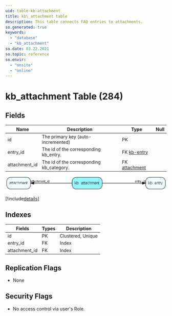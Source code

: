 ```yaml
---
uid: table-kb-attachment
title: kb\_attachment table
description: This table connects FAQ entries to attachments.
so.generated: true
keywords:
  - "database"
  - "kb_attachment"
so.date: 03.22.2021
so.topic: reference
so.envir:
  - "onsite"
  - "online"
---
```


# kb\_attachment Table (284)

## Fields

| Name | Description | Type | Null |
|------|-------------|------|:----:|
|id|The primary key (auto-incremented)|PK| |
|entry\_id|The id of the corresponding kb_entry.|FK [kb-entry](kb-entry.md)| |
|attachment\_id|The id of the corresponding kb_category.|FK [attachment](attachment.md)| |


![kb_attachment table relationship diagram](./media/kb_attachment.png)

[!include[details](./includes/kb-attachment.md)]

## Indexes

| Fields | Types | Description |
|--------|-------|-------------|
|id |PK |Clustered, Unique |
|entry\_id |FK |Index |
|attachment\_id |FK |Index |

## Replication Flags

* None

## Security Flags

* No access control via user's Role.

